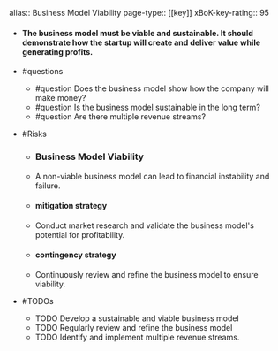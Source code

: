 alias:: Business Model Viability
page-type:: [[key]]
xBoK-key-rating:: 95
- #### The business model must be viable and sustainable. It should demonstrate how the startup will create and deliver value while generating profits.
- #questions
  - #question Does the business model show how the company will make money?
  - #question Is the business model sustainable in the long term?
  - #question Are there multiple revenue streams?
- #Risks

  - ### Business Model Viability
  - A non-viable business model can lead to financial instability and failure.
  - #### mitigation strategy
  - Conduct market research and validate the business model's potential for profitability.
  - #### contingency strategy
  - Continuously review and refine the business model to ensure viability.
- #TODOs
  - TODO Develop a sustainable and viable business model
  - TODO  Regularly review and refine the business model
  - TODO  Identify and implement multiple revenue streams.


